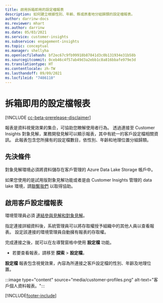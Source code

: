 ```yaml
---
title: 啟用拆箱即用的設定檔報表
description: 如何建立根據性別、年齡、縣或原產地分組歸類的設定檔報表。
author: darrinw-docs
ms.reviewer: mhart
ms.author: darrinw
ms.date: 05/03/2021
ms.service: customer-insights
ms.subservice: engagement-insights
ms.topic: conceptual
ms.manager: shellyha
ms.openlocfilehash: bf2ec67c9fb99918b87841d3c0b131934e31b58b
ms.sourcegitcommit: 0ceb46c4f57ab49d3a2ebb1c8a816bbafe979e3d
ms.translationtype: HT
ms.contentlocale: zh-TW
ms.lasthandoff: 09/09/2021
ms.locfileid: "7486110"
---
```

# <a name="out-of-box-profile-reports"></a>拆箱即用的設定檔報表

[!INCLUDE [cc-beta-prerelease-disclaimer](includes/cc-beta-prerelease-disclaimer.md)]

報表是資料視覺效果的集合，可協助您瞭解使用者行為。 透過連接至 Customer Insights 對象見解，業務開發見解可以顯示報表，其中有統一的客戶設定檔相關資訊。 此報表包含您所擁有的設定檔數目，依性別、年齡和地理位置分組歸類。

## <a name="prerequisites"></a>先決條件

對象見解環境必須將資料儲存在客戶管理的 Azure Data Lake Storage 帳戶中。

如果您使用的是試用版對象見解功能或者是由 Customer Insights 管理的 data lake 環境，請[聯繫我們](https://go.microsoft.com/fwlink/?linkid=2145734) 以取得協助。  


## <a name="enable-the-customer-profile-report"></a>啟用客戶設定檔報表

環境管理員必須 [連結參與見解和對象見解](integrate-audience-insights-engagement-insights.md)。

指定連接詳細資料後，系統管理員可以將存取權授予組織中的其他人員以查看報表。 設定該連接的環境管理員自動擁有報表的存取權。 

完成連接之後，就可以在左導覽窗格中使用 **設定檔** 功能。 

- 若要查看報表，請移至 **探索** > **設定檔**。

**設定檔** 報表包含視覺效果，內容為所連接之客戶設定檔的性別、年齡及地理位置。

:::image type="content" source="media/customer-profiles.png" alt-text="客戶個人資料報表。":::

[!INCLUDE[footer-include](../includes/footer-banner.md)]